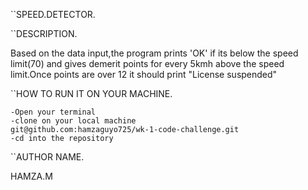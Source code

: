``SPEED.DETECTOR.

``DESCRIPTION.

Based on the data input,the program prints 'OK' if its below the speed limit(70) and gives demerit points for every 5kmh above the speed limit.Once points are over 12 it should print "License suspended"


``HOW TO RUN IT ON YOUR MACHINE.

    -Open your terminal
    -clone on your local machine
    git@github.com:hamzaguyo725/wk-1-code-challenge.git
    -cd into the repository


``AUTHOR NAME.

   HAMZA.M
